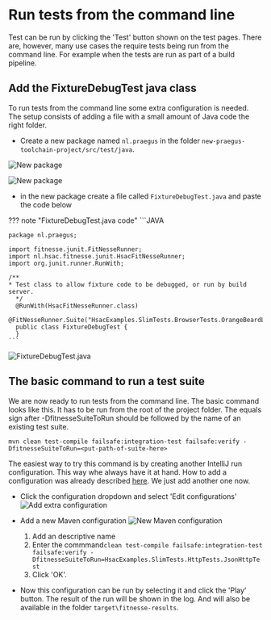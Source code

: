 # Run tests from the command line
Test can be run by clicking the 'Test' button shown on the test pages. There are, however, many use cases the require tests
being run from the command line. For example when the tests are run as part of a build pipeline. 


## Add the FixtureDebugTest java class
To run tests from the command line some extra configuration is needed. The setup consists of adding a file with a small
amount of Java code the right folder. 

* Create a new package named ```nl.praegus``` in the folder ```new-praegus-toolchain-project/src/test/java```.

![New package](/images/getting-started/package.png)

![New package](/images/getting-started/package-name.png)

* in the new package create a file called ```FixtureDebugTest.java``` and paste the code below 

??? note "FixtureDebugTest.java code"
    ```JAVA
    
    package nl.praegus;
    
    import fitnesse.junit.FitNesseRunner;
    import nl.hsac.fitnesse.junit.HsacFitNesseRunner;
    import org.junit.runner.RunWith;
    
    /**
    * Test class to allow fixture code to be debugged, or run by build server.
      */
      @RunWith(HsacFitNesseRunner.class)
      @FitNesseRunner.Suite("HsacExamples.SlimTests.BrowserTests.OrangeBeardListenerSuite")
      public class FixtureDebugTest {
      }
    ```

![FixtureDebugTest.java](/images/getting-started/fixture-debug-test.png)

## The basic command to run a test suite
We are now ready to run tests from the command line. 
The basic command looks like this. It has to be run from the root of the project folder. The equals sign after 
-DfitnesseSuiteToRun should be followed by the name of an existing test suite.
  
```mvn clean test-compile failsafe:integration-test failsafe:verify -DfitnesseSuiteToRun=<put-path-of-suite-here>```
  
The easiest way to try this command is by creating another IntelliJ run configuration. This way whe always have it at hand. 
How to add a configuration was already described [here](set-up-a-toolchain-project.md). We just add another one now. 

* Click the configuration dropdown and select 'Edit configurations'
![Add extra configuration](/images/getting-started/add-extra-configuration.png)
  
* Add a new Maven configuration
![New Maven configuration](/images/getting-started/command-line-config.png)

    1. Add an descriptive name
    2. Enter the commmand```clean test-compile failsafe:integration-test failsafe:verify -DfitnesseSuiteToRun=HsacExamples.SlimTests.HttpTests.JsonHttpTest```
    3. Click 'OK'.

* Now this configuration can be run by selecting it and click the 'Play' button. The result of the run will be shown in
the log. And will also be available in the folder ```target\fitnesse-results```.
  